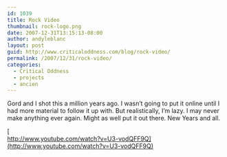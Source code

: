 ```yaml
---
id: 1039
title: Rock Video
thumbnail: rock-logo.png
date: 2007-12-31T13:15:13-08:00
author: andyleblanc
layout: post
guid: http://www.criticaloddness.com/blog/rock-video/
permalink: /2007/12/31/rock-video/
categories:
  - Critical Oddness
  - projects
  - ancien
---
```

Gord and I shot this a million years ago. I wasn&#8217;t going to put it online until I had more material to follow it up with. But realistically, I&#8217;m lazy. I may never make anything ever again. Might as well put it out there. New Years and all.

[  
http://www.youtube.com/watch?v=U3-vodQFF9Q](http://www.youtube.com/watch?v=U3-vodQFF9Q)
